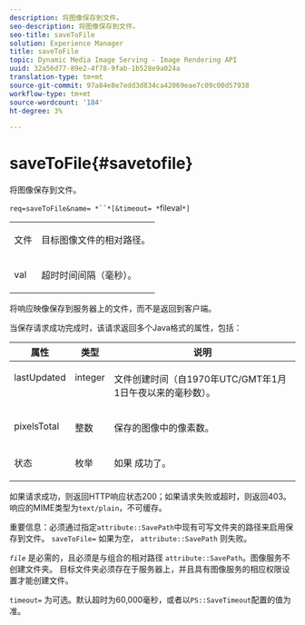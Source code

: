 ```yaml
---
description: 将图像保存到文件。
seo-description: 将图像保存到文件。
seo-title: saveToFile
solution: Experience Manager
title: saveToFile
topic: Dynamic Media Image Serving - Image Rendering API
uuid: 32a56d77-89e2-4f78-9fab-1b528e9a024a
translation-type: tm+mt
source-git-commit: 97a84e8e7edd3d834ca42069eae7c09c00d57938
workflow-type: tm+mt
source-wordcount: '184'
ht-degree: 3%

---
```



# saveToFile{#savetofile}

将图像保存到文件。

`req=saveToFile&name= *``*[&timeout= *`fileval`*]`

<table id="simpletable_5674FD9655FE4CDDB0E5DC8655890A66"> 
 <tr class="strow"> 
  <td class="stentry"> <p><span class="varname"> 文件</span> </p> </td> 
  <td class="stentry"> <p>目标图像文件的相对路径。 </p></td> 
 </tr> 
 <tr class="strow"> 
  <td class="stentry"> <p><span class="varname"> val</span> </p></td> 
  <td class="stentry"> <p>超时时间间隔（毫秒）。 </p></td> 
 </tr> 
</table>

将响应映像保存到服务器上的文件，而不是返回到客户端。

当保存请求成功完成时，该请求返回多个Java格式的属性，包括：

<table id="table_8BA8F75A0B7241BAB9B4359F97C21137"> 
 <thead> 
  <tr> 
   <th class="entry"> <b> 属性</b> </th> 
   <th class="entry"> <b> 类型</b> </th> 
   <th class="entry"> <b> 说明</b> </th> 
  </tr> 
 </thead>
 <tbody> 
  <tr valign="top"> 
   <td> <p> <span class="codeph"> lastUpdated</span> </p> </td> 
   <td> <p> integer </p> </td> 
   <td> <p>文件创建时间（自1970年UTC/GMT年1月1日午夜以来的毫秒数）。 </p> </td> 
  </tr> 
  <tr valign="top"> 
   <td> <p> <span class="codeph"> pixelsTotal</span> </p> </td> 
   <td> <p> 整数 </p> </td> 
   <td> <p> 保存的图像中的像素数。 </p> </td> 
  </tr> 
  <tr valign="top"> 
   <td> <p> <span class="codeph"> 状态</span> </p> </td> 
   <td> <p> 枚举 </p> </td> 
   <td> <p> <span class="codeph"> 如果</span> 成功了。 </p> </td> 
  </tr> 
 </tbody> 
</table>

如果请求成功，则返回HTTP响应状态200；如果请求失败或超时，则返回403。 响应的MIME类型为`text/plain`，不可缓存。

重要信息：必须通过指定`attribute::SavePath`中现有可写文件夹的路径来启用保存到文件。 `saveToFile=` 如果为空， `attribute::SavePath` 则失败。

*`file`* 是必需的，且必须是与组合的相对路径 `attribute::SavePath`。图像服务不创建文件夹。 目标文件夹必须存在于服务器上，并且具有图像服务的相应权限设置才能创建文件。

`timeout=` 为可选。默认超时为60,000毫秒，或者以`PS::SaveTimeout`配置的值为准。
